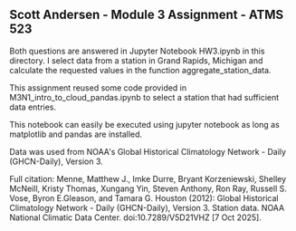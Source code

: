 ## Scott Andersen - Module 3 Assignment - ATMS 523 

Both questions are answered in Jupyter Notebook HW3.ipynb in this
directory. I select data from a station in Grand Rapids, Michigan
and calculate the requested values in the function aggregate_station_data.

This assignment reused some code provided in M3N1_intro_to_cloud_pandas.ipynb 
to select a station that had sufficient data entries.

This notebook can easily be executed using jupyter notebook as long
as matplotlib and pandas are installed.

Data was used from NOAA's Global Historical Climatology 
Network - Daily (GHCN-Daily), Version 3.

Full citation:
Menne, Matthew J., Imke Durre, Bryant Korzeniewski, Shelley McNeill, Kristy Thomas, Xungang Yin, Steven Anthony, Ron Ray, Russell S. Vose, Byron E.Gleason, and Tamara G. Houston (2012): Global Historical Climatology Network - Daily (GHCN-Daily), Version 3. Station data. NOAA National Climatic Data Center. doi:10.7289/V5D21VHZ [7 Oct 2025].


